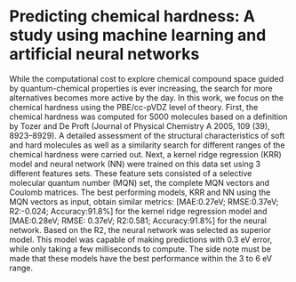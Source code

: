 # Predicting chemical hardness: A study using machine learning and artificial neural networks

While the computational cost to explore chemical compound space guided by quantum-chemical properties is ever increasing, the search for more alternatives becomes more active by the day. In this work, we focus on the chemical hardness using the PBE/cc-pVDZ level of theory. First, the chemical hardness was computed for 5000 molecules based on a definition by Tozer and De Proft (Journal of Physical Chemistry A 2005, 109 (39), 8923–8929). A detailed assessment of the structural characteristics of soft and hard molecules as well as a similarity search for different ranges of the chemical hardness were carried out. Next, a kernel ridge regression (KRR) model and neural network (NN) were trained on this data set using 3 different features sets. These feature sets consisted of a selective molecular quantum number (MQN) set, the complete MQN vectors and Coulomb matrices. The best performing models, KRR and NN using the MQN vectors as input, obtain similar metrics: [MAE:0.27eV; RMSE:0.37eV; R2:-0.024; Accuracy:91.8%] for the kernel ridge regression model and [MAE:0.28eV; RMSE: 0.37eV; R2:0.581; Accuracy:91.8%] for the neural network. Based on the R2, the neural network was selected as superior model. This model was capable of making predictions with 0.3 eV error, while only taking a few milliseconds to compute. The side note must be made that these models have the best performance within the 3 to 6 eV range.